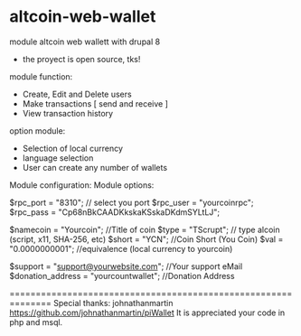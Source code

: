 # altcoin-web-wallet
module altcoin web wallett with drupal 8
- the proyect is open source, tks!


module function:
- Create, Edit and Delete users
- Make transactions [ send and receive ]
- View transaction history


option module:
- Selection of local currency
- language selection
- User can create any number of wallets



Module configuration:
Module options:

$rpc_port = "8310"; // select you port
$rpc_user = "yourcoinrpc";
$rpc_pass = "Cp68nBkCAADKkskaKSskaDKdmSYLtLJ";

$namecoin = "Yourcoin"; //Title of coin
$type = "TScrupt"; // type alcoin (script, x11, SHA-256, etc)
$short = "YCN"; //Coin Short (You Coin)
$val = "0.0000000001"; //equivalence (local currency to yourcoin)

$support = "support@yourwebsite.com"; //Your support eMail
$donation_address = "yourcountwallet"; //Donation Address


==============================================================
Special thanks:
johnathanmartin 
https://github.com/johnathanmartin/piWallet
It is appreciated your code in php and msql.




